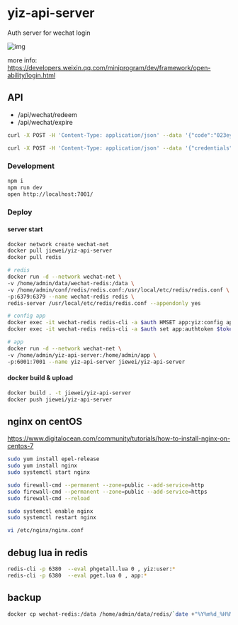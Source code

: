 # yiz-api-server

Auth server for wechat login

![img](https://res.wx.qq.com/wxdoc/dist/assets/img/api-login.2fcc9f35.jpg)

more info: https://developers.weixin.qq.com/miniprogram/dev/framework/open-ability/login.html

## API

* /api/wechat/redeem
* /api/wechat/expire

```sh
curl -X POST -H 'Content-Type: application/json' --data '{"code":"023ey3Ts00Gc8d1NH7Vs0RlZSs0ey3Ty", "appid":"yiz"}' 127.0.0.1:7001/api/wechat/redeem

curl -X POST -H 'Content-Type: application/json' --data '{"credentials":"yiz:f166d608e398a066f1016131e296069d2d9992b3c82a0b6ae09ec56fdcac42be"}' 127.0.0.1:7001/api/wechat/expire
```

### Development

```sh
npm i
npm run dev
open http://localhost:7001/
```

### Deploy

#### server start

```sh
docker network create wechat-net
docker pull jiewei/yiz-api-server
docker pull redis

# redis
docker run -d --network wechat-net \
-v /home/admin/data/wechat-redis:/data \
-v /home/admin/conf/redis/redis.conf:/usr/local/etc/redis/redis.conf \
-p:6379:6379 --name wechat-redis redis \
redis-server /usr/local/etc/redis/redis.conf --appendonly yes

# config app
docker exec -it wechat-redis redis-cli -a $auth HMSET app:yiz:config appid $appid secret $serect sessionExSeconds 86400
docker exec -it wechat-redis redis-cli -a $auth set app:authtoken $token

# app
docker run -d --network wechat-net \
-v /home/admin/yiz-api-server:/home/admin/app \
-p:6001:7001 --name yiz-api-server jiewei/yiz-api-server
```

#### docker build & upload

```sh
docker build . -t jiewei/yiz-api-server
docker push jiewei/yiz-api-server
```

## nginx on centOS

https://www.digitalocean.com/community/tutorials/how-to-install-nginx-on-centos-7

```sh
sudo yum install epel-release
sudo yum install nginx
sudo systemctl start nginx

sudo firewall-cmd --permanent --zone=public --add-service=http
sudo firewall-cmd --permanent --zone=public --add-service=https
sudo firewall-cmd --reload

sudo systemctl enable nginx
sudo systemctl restart nginx

vi /etc/nginx/nginx.conf
```

## debug lua in redis

```sh
redis-cli -p 6380  --eval phgetall.lua 0 , yiz:user:*
redis-cli -p 6380  --eval pget.lua 0 , app:*
```

## backup

```sh
docker cp wechat-redis:/data /home/admin/data/redis/`date +"%Y%m%d_%H%M%S"`
```

[egg]: https://eggjs.org



